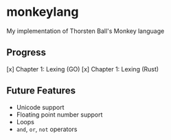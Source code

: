# monkeylang
My implementation of Thorsten Ball's Monkey language

## Progress
[x] Chapter 1: Lexing (GO)
[x] Chapter 1: Lexing (Rust)

## Future Features
- Unicode support
- Floating point number support
- Loops
- `and`, `or`, `not` operators
